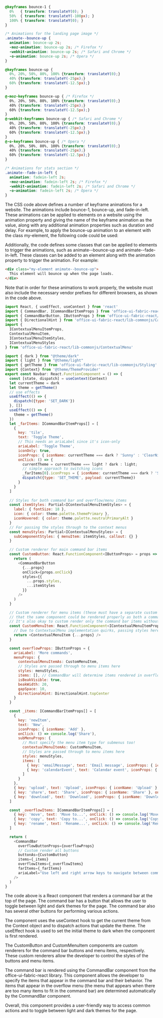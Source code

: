 ```css
@keyframes bounce-1 {
  0%   { transform: translateY(0); }
  50%  { transform: translateY(-100px); }
  100% { transform: translateY(0); }
}

/* Animations for the landing page image */
.animate--bounce-up {
  animation: bounce-up 2s;
  -moz-animation: bounce-up 2s; /* Firefox */
  -webkit-animation: bounce-up 2s; /* Safari and Chrome */
  -o-animation: bounce-up 2s; /* Opera */
}

@keyframes bounce-up {
  0%, 20%, 50%, 80%, 100% {transform: translateY(0);} 
  40% {transform: translateY(-25px);} 
  60% {transform: translateY(-12.5px);} 
} 

@-moz-keyframes bounce-up { /* Firefox */
  0%, 20%, 50%, 80%, 100% {transform: translateY(0);} 
  40% {transform: translateY(-25px);} 
  60% {transform: translateY(-12.5px);} 
}
@-webkit-keyframes bounce-up { /* Safari and Chrome */
  0%, 20%, 50%, 80%, 100% {transform: translateY(0);} 
  40% {transform: translateY(-25px);} 
  60% {transform: translateY(-12.5px);} 
}
@-o-keyframes bounce-up { /* Opera */
  0%, 20%, 50%, 80%, 100% {transform: translateY(0);} 
  40% {transform: translateY(-25px);} 
  60% {transform: translateY(-12.5px);}  
}

/* Animations for stats section */
.animate--fade-in-left {
  animation: fadein-left 2s;
  -moz-animation: fadein-left 2s; /* Firefox */
  -webkit-animation: fadein-left 2s; /* Safari and Chrome */
  -o-animation: fadein-left 2s; /* Opera */
}
```
The CSS code above defines a number of keyframe animations for a website. The animations include bounce-1, bounce-up, and fade-in-left. These animations can be applied to elements on a website using the animation property and giving the name of the keyframe animation as the value, along with any additional animation properties such as duration and delay.
For example, to apply the bounce-up animation to an element with the class my-element, the following code could be used:


Additionally, the code defines some classes that can be applied to elements to trigger the animations, such as animate--bounce-up and animate--fade-in-left. These classes can be added to an element along with the animation property to trigger the animation. For example:

```html
<div class="my-element animate--bounce-up">
  This element will bounce up when the page loads.
</div>
```

Note that in order for these animations to work properly, the website must also include the necessary vendor prefixes for different browsers, as shown in the code above.

```js
import React, { useEffect, useContext } from 'react'
import { CommandBar, ICommandBarItemProps } from 'office-ui-fabric-react/lib-commonjs/CommandBar'
import { CommandBarButton, IButtonProps } from 'office-ui-fabric-react/lib-commonjs/Button'
import { DirectionalHint } from 'office-ui-fabric-react/lib-commonjs/Callout'
import {
  IContextualMenuItemProps,
  ContextualMenuItem,
  IContextualMenuItemStyles,
  IContextualMenuStyles
} from 'office-ui-fabric-react/lib-commonjs/ContextualMenu'

import { dark } from "@theme/dark"
import { light } from "@theme/light"
import { getTheme } from 'office-ui-fabric-react/lib-commonjs/Styling'
import {Context} from '@theme/ThemeProvider'
export const Navbar: React.FunctionComponent = () => {
  const [state, dispatch] = useContext(Context)
  let currentTheme = dark
  let theme = getTheme()
  // use effects
  useEffect(() => {
    dispatch({type: 'SET_DARK'})
  }, [])
  useEffect(() => {
    theme = getTheme()
  })
  let _farItems: ICommandBarItemProps[] = [
    {
      key: 'tile',
      text: 'Toggle Theme',
      // This needs an ariaLabel since it's icon-only
      ariaLabel: 'Toggle Theme',
      iconOnly: true, 
      iconProps: { iconName: currentTheme === dark ? 'Sunny' : 'ClearNight' },
      onClick: () => { 
        currentTheme = currentTheme === light ? dark : light;
        // simple approach to switching icons
        _farItems[0].iconProps = { iconName: currentTheme === dark ? 'Sunny' : 'ClearNight' }
        dispatch({type: 'SET_THEME', payload: currentTheme})
      }
    }
  ]
    
  // Styles for both command bar and overflow/menu items
  const itemStyles: Partial<IContextualMenuItemStyles> = {
    label: { fontSize: 18 },
    icon: { color: theme.palette.themePrimary },
    iconHovered: { color: theme.palette.neutralPrimaryAlt }
  }
  // For passing the styles through to the context menus
  const menuStyles: Partial<IContextualMenuStyles> = {
    subComponentStyles: { menuItem: itemStyles, callout: {} }
  }

  // Custom renderer for main command bar items
  const CustomButton: React.FunctionComponent<IButtonProps> = props => {
    return (
      <CommandBarButton
        {...props}
        onClick={props.onClick}
        styles={{
          ...props.styles,
          ...itemStyles
        }}
      />
    )
  }

  // Custom renderer for menu items (these must have a separate custom renderer because it's unlikely
  // that the same component could be rendered properly as both a command bar item and menu item).
  // It's also okay to custom render only the command bar items without changing the menu items.
  const CustomMenuItem: React.FunctionComponent<IContextualMenuItemProps> = props => {
    // Due to ContextualMenu implementation quirks, passing styles here doesn't work
    return <ContextualMenuItem {...props} />
  }

  const overflowProps: IButtonProps = {
    ariaLabel: 'More commands',
    menuProps: {
      contextualMenuItemAs: CustomMenuItem,
      // Styles are passed through to menu items here
      styles: menuStyles,
      items: [], // CommandBar will determine items rendered in overflow
      isBeakVisible: true,
      beakWidth: 20,
      gapSpace: 10,
      directionalHint: DirectionalHint.topCenter
    }
  }

  const _items: ICommandBarItemProps[] = [
    {
      key: 'newItem',
      text: 'New',
      iconProps: { iconName: 'Add' },
      onClick: () => console.log('Share'),
      subMenuProps: {
        // Must specify the menu item type for submenus too!
        contextualMenuItemAs: CustomMenuItem,
        // Styles are passed through to menu items here
        styles: menuStyles,
        items: [
          { key: 'emailMessage', text: 'Email message', iconProps: { iconName: 'Mail' }, onClick: () => console.log('Share') },
          { key: 'calendarEvent', text: 'Calendar event', iconProps: { iconName: 'Calendar' }, onClick: () => console.log('Share') }
        ]
      }
    },
    { key: 'upload', text: 'Upload', iconProps: { iconName: 'Upload' }, href: 'https://dev.office.com/fabric' },
    { key: 'share', text: 'Share', iconProps: { iconName: 'Share' }, onClick: () => console.log('Share') },
    { key: 'download', text: 'Download', iconProps: { iconName: 'Download' }, onClick: () => console.log('Download') }
  ]

  const _overflowItems: ICommandBarItemProps[] = [
    { key: 'move', text: 'Move to...', onClick: () => console.log('Move to'), iconProps: { iconName: 'MoveToFolder' } },
    { key: 'copy', text: 'Copy to...', onClick: () => console.log('Copy to'), iconProps: { iconName: 'Copy' } },
    { key: 'rename', text: 'Rename...', onClick: () => console.log('Rename'), iconProps: { iconName: 'Edit' } }
  ]

  return (
    <CommandBar
      overflowButtonProps={overflowProps}
      // Custom render all buttons
      buttonAs={CustomButton}
      items={_items}
      overflowItems={_overflowItems}
      farItems={_farItems}
      ariaLabel="Use left and right arrow keys to navigate between commands"
    />
  )
}
```

The code above is a React component that renders a command bar at the top of the page. The command bar has a button that allows the user to toggle between light and dark themes for the page. The command bar also has several other buttons for performing various actions.

The component uses the useContext hook to get the current theme from the Context object and to dispatch actions that update the theme. The useEffect hook is used to set the initial theme to dark when the component is first rendered.

The CustomButton and CustomMenuItem components are custom renderers for the command bar buttons and menu items, respectively. These custom renderers allow the developer to control the styles of the buttons and menu items.

The command bar is rendered using the CommandBar component from the office-ui-fabric-react library. This component allows the developer to specify the items that appear in the command bar and their behavior. The items that appear in the overflow menu (the menu that appears when there are too many items to fit in the command bar) are determined automatically by the CommandBar component.

Overall, this component provides a user-friendly way to access common actions and to toggle between light and dark themes for the page.
